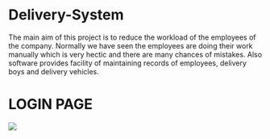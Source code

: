 # Delivery-System
The main aim of this project is to reduce the workload of the employees of the company. Normally we have seen the employees are doing their work manually which is very hectic and there are many chances of mistakes. Also software provides facility of maintaining records of employees, delivery boys and delivery vehicles.

<h1> LOGIN PAGE</h1>
<img src="https://raw.githubusercontent.com/ankitsikka/Delivery-System/readme_images/login.png"/>


